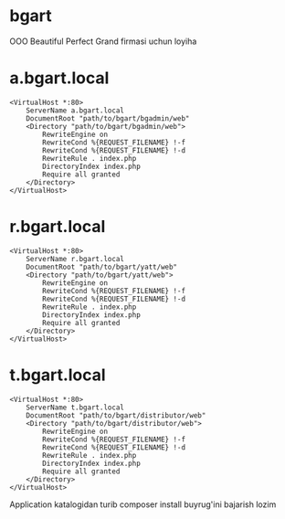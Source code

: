 # bgart
OOO Beautiful Perfect Grand firmasi uchun loyiha

# a.bgart.local
    <VirtualHost *:80>
        ServerName a.bgart.local
        DocumentRoot "path/to/bgart/bgadmin/web"
        <Directory "path/to/bgart/bgadmin/web">
            RewriteEngine on
            RewriteCond %{REQUEST_FILENAME} !-f
            RewriteCond %{REQUEST_FILENAME} !-d
            RewriteRule . index.php
			DirectoryIndex index.php
			Require all granted
		</Directory>
    </VirtualHost>


# r.bgart.local
    <VirtualHost *:80>
        ServerName r.bgart.local
        DocumentRoot "path/to/bgart/yatt/web"
        <Directory "path/to/bgart/yatt/web">
            RewriteEngine on
            RewriteCond %{REQUEST_FILENAME} !-f
            RewriteCond %{REQUEST_FILENAME} !-d
            RewriteRule . index.php
			DirectoryIndex index.php
			Require all granted
		</Directory>
    </VirtualHost>

# t.bgart.local
    <VirtualHost *:80>
        ServerName t.bgart.local
        DocumentRoot "path/to/bgart/distributor/web"
        <Directory "path/to/bgart/distributor/web">
            RewriteEngine on
            RewriteCond %{REQUEST_FILENAME} !-f
            RewriteCond %{REQUEST_FILENAME} !-d
            RewriteRule . index.php
            DirectoryIndex index.php
            Require all granted
        </Directory>
    </VirtualHost>

Application katalogidan turib
	composer install
buyrug'ini bajarish lozim